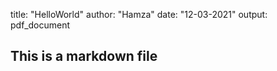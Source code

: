 title: "HelloWorld"
author: "Hamza"
date: "12-03-2021"
output: pdf_document


## This is a markdown file
              
    
